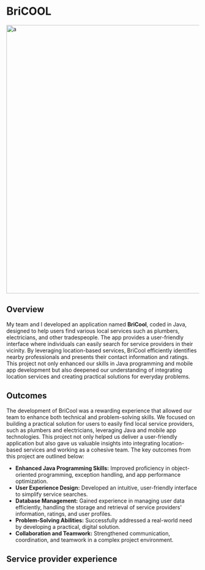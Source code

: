 # BriCOOL

<img width="700" alt="a"  src="https://github.com/user-attachments/assets/810e0ac5-e453-4dc0-9607-6911bb52f5d2">

## Overview
My team and I developed an application named **BriCool**, coded in Java, designed to help users find various local services such as plumbers, electricians, and other tradespeople. The app provides a user-friendly interface where individuals can easily search for service providers in their vicinity. By leveraging location-based services, BriCool efficiently identifies nearby professionals and presents their contact information and ratings. This project not only enhanced our skills in Java programming and mobile app development but also deepened our understanding of integrating location services and creating practical solutions for everyday problems.

## Outcomes

The development of BriCool was a rewarding experience that allowed our team to enhance both technical and problem-solving skills. We focused on building a practical solution for users to easily find local service providers, such as plumbers and electricians, leveraging Java and mobile app technologies. This project not only helped us deliver a user-friendly application but also gave us valuable insights into integrating location-based services and working as a cohesive team. The key outcomes from this project are outlined below:
- **Enhanced Java Programming Skills:** Improved proficiency in object-oriented programming, exception handling, and app performance optimization.
- **User Experience Design:** Developed an intuitive, user-friendly interface to simplify service searches.
- **Database Management:** Gained experience in managing user data efficiently, handling the storage and retrieval of service providers' information, ratings, and user profiles.
- **Problem-Solving Abilities:** Successfully addressed a real-world need by developing a practical, digital solution.
- **Collaboration and Teamwork:** Strengthened communication, coordination, and teamwork in a complex project environment.

##  Service provider experience

